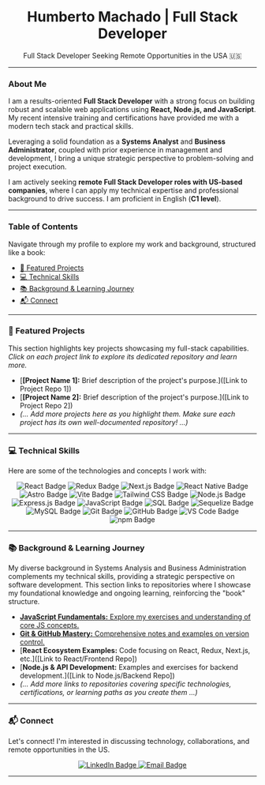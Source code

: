 <div align="center">
  <!-- La imagen de perfil principal ya se muestra en el avatar de GitHub. Esta línea opcional se eliminó para evitar redundancia o errores si el archivo no existe. -->
  <h1>Humberto Machado | Full Stack Developer</h1>
  <p>Full Stack Developer Seeking Remote Opportunities in the USA 🇺🇸</p>
</div>

---

### About Me

I am a results-oriented **Full Stack Developer** with a strong focus on building robust and scalable web applications using **React, Node.js, and JavaScript**. My recent intensive training and certifications have provided me with a modern tech stack and practical skills.

Leveraging a solid foundation as a **Systems Analyst** and **Business Administrator**, coupled with prior experience in management and development, I bring a unique strategic perspective to problem-solving and project execution.

I am actively seeking **remote Full Stack Developer roles with US-based companies**, where I can apply my technical expertise and professional background to drive success. I am proficient in English (**C1 level**).

---

### Table of Contents

Navigate through my profile to explore my work and background, structured like a book:

*   [🌟 Featured Projects](#featured-projects)
*   [💻 Technical Skills](#technical-skills)
*   [📚 Background & Learning Journey](#background--learning-journey)
*   [📬 Connect](#connect)

---

### 🌟 Featured Projects

This section highlights key projects showcasing my full-stack capabilities. *Click on each project link to explore its dedicated repository and learn more.*

*   [**[Project Name 1]:** Brief description of the project's purpose.]([Link to Project Repo 1])
*   [**[Project Name 2]:** Brief description of the project's purpose.]([Link to Project Repo 2])
*   *(... Add more projects here as you highlight them. Make sure each project has its own well-documented repository! ...)*

---

### 💻 Technical Skills

Here are some of the technologies and concepts I work with:

<p align="center">
  <!-- Frontend -->
  <img src="https://img.shields.io/badge/React-61DAFB?style=for-the-badge&logo=react&logoColor=black" alt="React Badge"/>
  <img src="https://img.shields.io/badge/Redux-764ABC?style=for-the-badge&logo=redux&logoColor=white" alt="Redux Badge"/>
  <img src="https://img.shields.io/badge/Next.js-000000?style=for-the-badge&logo=nextdotjs&logoColor=white" alt="Next.js Badge"/>
  <img src="https://img.shields.io/badge/React_Native-61DAFB?style=for-the-badge&logo=react&logoColor=black" alt="React Native Badge"/>
  <img src="https://img.shields.io/badge/Astro-BC52EE?style=for-the-badge&logo=astro&logoColor=white" alt="Astro Badge"/>
  <img src="https://img.shields.io/badge/Vite-646CFF?style=for-the-badge&logo=vite&logoColor=white" alt="Vite Badge"/>
  <img src="https://img.shields.io/badge/Tailwind_CSS-065F46?style=for-the-badge&logo=tailwindcss&logoColor=white" alt="Tailwind CSS Badge"/>
  <!-- Backend -->
  <img src="https://img.shields.io/badge/Node.js-339933?style=for-the-badge&logo=nodedotjs&logoColor=white" alt="Node.js Badge"/>
  <img src="https://img.shields.io/badge/Express.js-000000?style=for-the-badge&logo=express&logoColor=white" alt="Express.js Badge"/>
  <!-- Languages -->
  <img src="https://img.shields.io/badge/JavaScript-F7DF1E?style=for-the-badge&logo=javascript&logoColor=black" alt="JavaScript Badge"/>
  <img src="https://img.shields.io/badge/SQL-4479A1?style=for-the-badge&logo=mysql&logoColor=white" alt="SQL Badge"/> <!-- Using MySQL badge as a general SQL representation -->
   <!-- Databases & ORMs -->
  <img src="https://img.shields.io/badge/Sequelize-52B0E7?style=for-the-badge&logo=sequelize&logoColor=white" alt="Sequelize Badge"/>
  <img src="https://img.shields.io/badge/MySQL-4479A1?style=for-the-badge&logo=mysql&logoColor=white" alt="MySQL Badge"/>
  <!-- Tools & Concepts -->
  <img src="https://img.shields.io/badge/Git-F05032?style=for-the-badge&logo=git&logoColor=white" alt="Git Badge"/>
  <img src="https://img.shields.io/badge/GitHub-181717?style=for-the-badge&logo=github&logoColor=white" alt="GitHub Badge"/>
  <img src="https://img.shields.io/badge/VS_Code-007ACC?style=for-the-badge&logo=visualstudiocode&logoColor=white" alt="VS Code Badge"/>
  <img src="https://img.shields.io/badge/npm-CB3837?style=for-the-badge&logo=npm&logoColor=white" alt="npm Badge"/>
  <!-- Conceptual Skills -->
</p>

---

### 📚 Background & Learning Journey

My diverse background in Systems Analysis and Business Administration complements my technical skills, providing a strategic perspective on software development. This section links to repositories where I showcase my foundational knowledge and ongoing learning, reinforcing the "book" structure.

*   [**JavaScript Fundamentals:** Explore my exercises and understanding of core JS concepts.](https://github.com/HumbertoMachado7/javascript-fundamentals-exercises)
*   [**Git & GitHub Mastery:** Comprehensive notes and examples on version control.](https://github.com/HumbertoMachado7/git-github-mastery)
*   [**React Ecosystem Examples:** Code focusing on React, Redux, Next.js, etc.]([Link to React/Frontend Repo])
*   [**Node.js & API Development:** Examples and exercises for backend development.]([Link to Node.js/Backend Repo])
*   *(... Add more links to repositories covering specific technologies, certifications, or learning paths as you create them ...)*

---

### 📬 Connect

Let's connect! I'm interested in discussing technology, collaborations, and remote opportunities in the US.

<p align="center">
  <a href="https://www.linkedin.com/in/humberto-machado-6415262a7/" target="_blank">
    <img src="https://img.shields.io/badge/LinkedIn-0077B5?style=for-the-badge&logo=linkedin&logoColor=white" alt="LinkedIn Badge"/>
  </a>
  <a href="mailto:humbertomachado777@gmail.com">
    <img src="https://img.shields.io/badge/Email-D14836?style=for-the-badge&logo=gmail&logoColor=white" alt="Email Badge"/>
  </a>
   <!-- Optional: Add badges for Portfolio, Platzi, Henry if you have public URLs -->
   <!-- Example for Portfolio (if you create one) -->
   <!--
   <a href="[URL de tu Portfolio]" target="_blank">
     <img src="https://img.shields.io/badge/Portfolio-FF7213?style=for-the-badge&logo=About.me&logoColor=white" alt="Portfolio Badge"/>
   </a>
   -->
   <!-- Example for Platzi (if public profile) -->
   <!--
   <a href="[URL de tu Perfil Platzi]" target="_blank">
     <img src="https://img.shields.io/badge/Platzi-%2397d404.svg?style=for-the-badge&logo=Platzi&logoColor=white" alt="Platzi Badge"/>
   </a>
   -->
   <!-- Example for Henry (if public profile) -->
   <!--
   <a href="[URL de tu Perfil Henry]" target="_blank">
     <img src="https://img.shields.io/badge/Henry-F26137?style=for-the-badge&logo=data:image/svg+xml;base64,PHN2ZyB3aWR0aD0iMzYiIGhlaWdodD0iMzYiIHZpZXdCb3g9IjAgMCAzNiAzNiIgZmlsbD0ibm9uZSIgeG1sbnM9Imh0dHA6Ly93d3cudzMub3JnLzIwMDAvc3ZnIj4KPHBhdGggZD0iTTMgMEgzdjM2SDMwVjI3SDI3VjI0SDI0VjIxSDIxVjE4SDI0VjE1SDI3VjEySDMwVjBIN1Y5SDMwVjE4SDI3VjIxhDIuOTc3N0wzMCAyMUgzMFYzMEgzM1YzNkgzVjI3SDZWMTlIOC44ODg4OXYzSDMuODg4ODhWMzZIMloiIGZpbGw9IiNGRjYxMzciLz4KPC9zdmc+Cg==" alt="Henry Badge"/>
   </a>
   -->
</p>

---

<!--
Keywords for Searchability: Full Stack Developer, React, Node.js, JavaScript, SQL, Remote Jobs, USA, Software Engineer, Web Development, Bootcamp Graduate, React Hooks, Express.js, Sequelize, MySQL, Frontend, Backend, Developer Remoto, Estados Unidos, Systems Analyst, Business Administration, Leadership, Management, Git, GitHub, Tailwind CSS, Redux, Next.js, React Native, Vite, Astro, Data Structures, Algorithms, OOP, FP, RESTful APIs, C1 English, US Remote
-->
